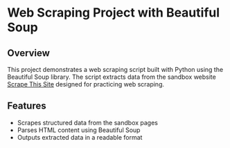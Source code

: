 # Web Scraping Project with Beautiful Soup

## Overview
This project demonstrates a web scraping script built with Python using the Beautiful Soup library. The script extracts data from the sandbox website [Scrape This Site](https://www.scrapethissite.com/pages/) designed for practicing web scraping.

## Features
- Scrapes structured data from the sandbox pages
- Parses HTML content using Beautiful Soup
- Outputs extracted data in a readable format
